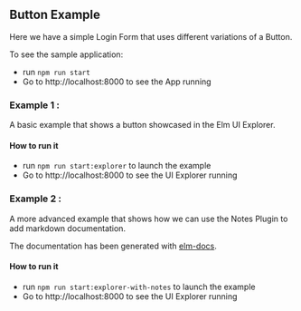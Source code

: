 ## Button Example

Here we have a simple Login Form that uses different variations of a Button.

To see the sample application:
- run ```npm run start```
- Go to http://localhost:8000 to see the App running
### Example 1 :

A basic example that shows a button showcased in the Elm UI Explorer.

#### How to run it
- run ```npm run start:explorer``` to launch the example
- Go to http://localhost:8000 to see the UI Explorer running


### Example 2 :

A more advanced example that shows how we can use the Notes Plugin to add markdown documentation.

The documentation has been generated with [elm-docs](https://github.com/baransu/elm-docs).

#### How to run it
- run ```npm run start:explorer-with-notes``` to launch the example
- Go to http://localhost:8000 to see the UI Explorer running
